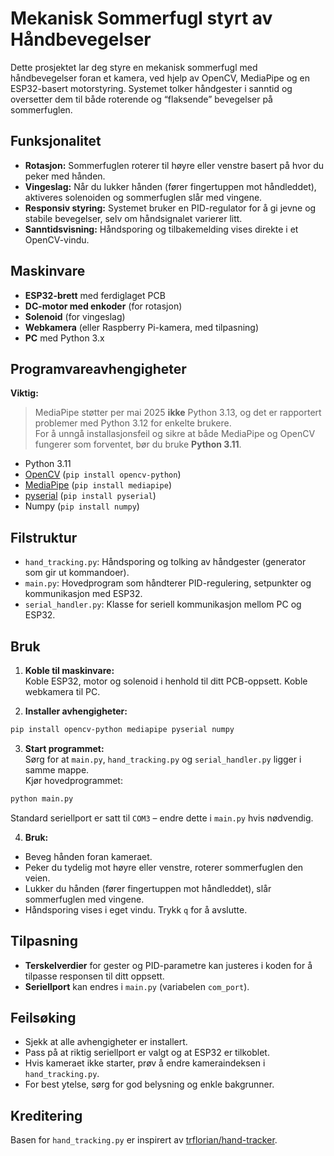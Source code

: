 # Mekanisk Sommerfugl styrt av Håndbevegelser

Dette prosjektet lar deg styre en mekanisk sommerfugl med håndbevegelser foran et kamera, ved hjelp av OpenCV, MediaPipe og en ESP32-basert motorstyring. Systemet tolker håndgester i sanntid og oversetter dem til både roterende og “flaksende” bevegelser på sommerfuglen.

## Funksjonalitet

- **Rotasjon:** Sommerfuglen roterer til høyre eller venstre basert på hvor du peker med hånden.
- **Vingeslag:** Når du lukker hånden (fører fingertuppen mot håndleddet), aktiveres solenoiden og sommerfuglen slår med vingene.
- **Responsiv styring:** Systemet bruker en PID-regulator for å gi jevne og stabile bevegelser, selv om håndsignalet varierer litt.
- **Sanntidsvisning:** Håndsporing og tilbakemelding vises direkte i et OpenCV-vindu.

## Maskinvare

- **ESP32-brett** med ferdiglaget PCB
- **DC-motor med enkoder** (for rotasjon)
- **Solenoid** (for vingeslag)
- **Webkamera** (eller Raspberry Pi-kamera, med tilpasning)
- **PC** med Python 3.x

## Programvareavhengigheter

**Viktig:**  
> MediaPipe støtter per mai 2025 **ikke** Python 3.13, og det er rapportert problemer med Python 3.12 for enkelte brukere.  
> For å unngå installasjonsfeil og sikre at både MediaPipe og OpenCV fungerer som forventet, bør du bruke **Python 3.11**.

- Python 3.11
- [OpenCV](https://opencv.org/) (`pip install opencv-python`)
- [MediaPipe](https://developers.google.com/mediapipe) (`pip install mediapipe`)
- [pyserial](https://pythonhosted.org/pyserial/) (`pip install pyserial`)
- Numpy (`pip install numpy`)

## Filstruktur

- `hand_tracking.py`: Håndsporing og tolking av håndgester (generator som gir ut kommandoer).
- `main.py`: Hovedprogram som håndterer PID-regulering, setpunkter og kommunikasjon med ESP32.
- `serial_handler.py`: Klasse for seriell kommunikasjon mellom PC og ESP32.

## Bruk

1. **Koble til maskinvare:**  
   Koble ESP32, motor og solenoid i henhold til ditt PCB-oppsett. Koble webkamera til PC.

2. **Installer avhengigheter:**  
```bash
pip install opencv-python mediapipe pyserial numpy
```


3. **Start programmet:**  
Sørg for at `main.py`, `hand_tracking.py` og `serial_handler.py` ligger i samme mappe.  
Kjør hovedprogrammet:
```bash
python main.py
```
Standard seriellport er satt til `COM3` – endre dette i `main.py` hvis nødvendig.

4. **Bruk:**  
- Beveg hånden foran kameraet.  
- Peker du tydelig mot høyre eller venstre, roterer sommerfuglen den veien.
- Lukker du hånden (fører fingertuppen mot håndleddet), slår sommerfuglen med vingene.
- Håndsporing vises i eget vindu. Trykk `q` for å avslutte.

## Tilpasning

- **Terskelverdier** for gester og PID-parametre kan justeres i koden for å tilpasse responsen til ditt oppsett.
- **Seriellport** kan endres i `main.py` (variabelen `com_port`).

## Feilsøking

- Sjekk at alle avhengigheter er installert.
- Pass på at riktig seriellport er valgt og at ESP32 er tilkoblet.
- Hvis kameraet ikke starter, prøv å endre kameraindeksen i `hand_tracking.py`.
- For best ytelse, sørg for god belysning og enkle bakgrunner.

## Kreditering

Basen for `hand_tracking.py` er inspirert av [trflorian/hand-tracker](https://github.com/trflorian/hand-tracker/blob/main/src/main.py).
